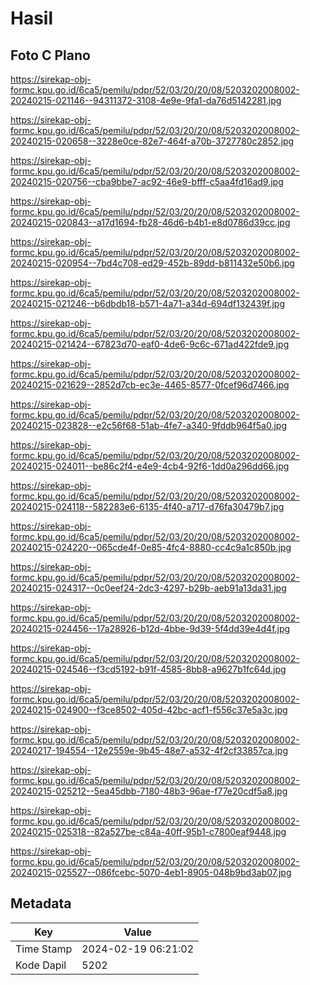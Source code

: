 # Hasil

## Foto C Plano

https://sirekap-obj-formc.kpu.go.id/6ca5/pemilu/pdpr/52/03/20/20/08/5203202008002-20240215-021146--94311372-3108-4e9e-9fa1-da76d5142281.jpg

https://sirekap-obj-formc.kpu.go.id/6ca5/pemilu/pdpr/52/03/20/20/08/5203202008002-20240215-020658--3228e0ce-82e7-464f-a70b-3727780c2852.jpg

https://sirekap-obj-formc.kpu.go.id/6ca5/pemilu/pdpr/52/03/20/20/08/5203202008002-20240215-020756--cba9bbe7-ac92-46e9-bfff-c5aa4fd16ad9.jpg

https://sirekap-obj-formc.kpu.go.id/6ca5/pemilu/pdpr/52/03/20/20/08/5203202008002-20240215-020843--a17d1694-fb28-46d6-b4b1-e8d0786d39cc.jpg

https://sirekap-obj-formc.kpu.go.id/6ca5/pemilu/pdpr/52/03/20/20/08/5203202008002-20240215-020954--7bd4c708-ed29-452b-89dd-b811432e50b6.jpg

https://sirekap-obj-formc.kpu.go.id/6ca5/pemilu/pdpr/52/03/20/20/08/5203202008002-20240215-021246--b6dbdb18-b571-4a71-a34d-694df132439f.jpg

https://sirekap-obj-formc.kpu.go.id/6ca5/pemilu/pdpr/52/03/20/20/08/5203202008002-20240215-021424--67823d70-eaf0-4de6-9c6c-671ad422fde9.jpg

https://sirekap-obj-formc.kpu.go.id/6ca5/pemilu/pdpr/52/03/20/20/08/5203202008002-20240215-021629--2852d7cb-ec3e-4465-8577-0fcef96d7466.jpg

https://sirekap-obj-formc.kpu.go.id/6ca5/pemilu/pdpr/52/03/20/20/08/5203202008002-20240215-023828--e2c56f68-51ab-4fe7-a340-9fddb964f5a0.jpg

https://sirekap-obj-formc.kpu.go.id/6ca5/pemilu/pdpr/52/03/20/20/08/5203202008002-20240215-024011--be86c2f4-e4e9-4cb4-92f6-1dd0a296dd66.jpg

https://sirekap-obj-formc.kpu.go.id/6ca5/pemilu/pdpr/52/03/20/20/08/5203202008002-20240215-024118--582283e6-6135-4f40-a717-d76fa30479b7.jpg

https://sirekap-obj-formc.kpu.go.id/6ca5/pemilu/pdpr/52/03/20/20/08/5203202008002-20240215-024220--065cde4f-0e85-4fc4-8880-cc4c9a1c850b.jpg

https://sirekap-obj-formc.kpu.go.id/6ca5/pemilu/pdpr/52/03/20/20/08/5203202008002-20240215-024317--0c0eef24-2dc3-4297-b29b-aeb91a13da31.jpg

https://sirekap-obj-formc.kpu.go.id/6ca5/pemilu/pdpr/52/03/20/20/08/5203202008002-20240215-024456--17a28926-b12d-4bbe-9d39-5f4dd39e4d4f.jpg

https://sirekap-obj-formc.kpu.go.id/6ca5/pemilu/pdpr/52/03/20/20/08/5203202008002-20240215-024546--f3cd5192-b91f-4585-8bb8-a9627b1fc64d.jpg

https://sirekap-obj-formc.kpu.go.id/6ca5/pemilu/pdpr/52/03/20/20/08/5203202008002-20240215-024900--f3ce8502-405d-42bc-acf1-f556c37e5a3c.jpg

https://sirekap-obj-formc.kpu.go.id/6ca5/pemilu/pdpr/52/03/20/20/08/5203202008002-20240217-194554--12e2559e-9b45-48e7-a532-4f2cf33857ca.jpg

https://sirekap-obj-formc.kpu.go.id/6ca5/pemilu/pdpr/52/03/20/20/08/5203202008002-20240215-025212--5ea45dbb-7180-48b3-96ae-f77e20cdf5a8.jpg

https://sirekap-obj-formc.kpu.go.id/6ca5/pemilu/pdpr/52/03/20/20/08/5203202008002-20240215-025318--82a527be-c84a-40ff-95b1-c7800eaf9448.jpg

https://sirekap-obj-formc.kpu.go.id/6ca5/pemilu/pdpr/52/03/20/20/08/5203202008002-20240215-025527--086fcebc-5070-4eb1-8905-048b9bd3ab07.jpg


## Metadata

| Key        | Value               |
| ---------- | ------------------- |
| Time Stamp | 2024-02-19 06:21:02 |
| Kode Dapil | 5202                |



